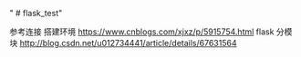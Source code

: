 " # flask_test" 

参考连接 
搭建环境 https://www.cnblogs.com/xjxz/p/5915754.html
flask 分模块 http://blog.csdn.net/u012734441/article/details/67631564